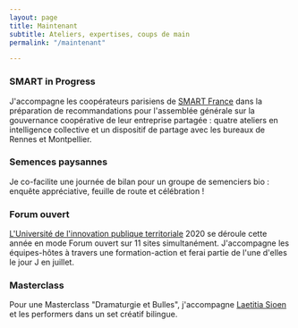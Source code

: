 ```yaml
---
layout: page
title: Maintenant
subtitle: Ateliers, expertises, coups de main
permalink: "/maintenant"

---
```

### SMART in Progress

J'accompagne les coopérateurs parisiens de [SMART France](https://www.smartfr.fr/) dans la préparation de recommandations pour l'assemblée générale sur la gouvernance coopérative de leur entreprise partagée : quatre ateliers en intelligence collective et un dispositif de partage avec les bureaux de Rennes et Montpellier.

### Semences paysannes

Je co-facilite une journée de bilan pour un groupe de semenciers bio : enquête appréciative, feuille de route et célébration !

### Forum ouvert 

 [L'Université de l'innovation publique territoriale]() 2020 se déroule cette année en mode Forum ouvert  sur 11 sites simultanément. J'accompagne les équipes-hôtes à travers une formation-action  et ferai partie de l'une d'elles le jour J en juillet.

### Masterclass

Pour une Masterclass "Dramaturgie et Bulles", j'accompagne [Laetitia Sioen]() et les performers dans un set créatif bilingue.

 